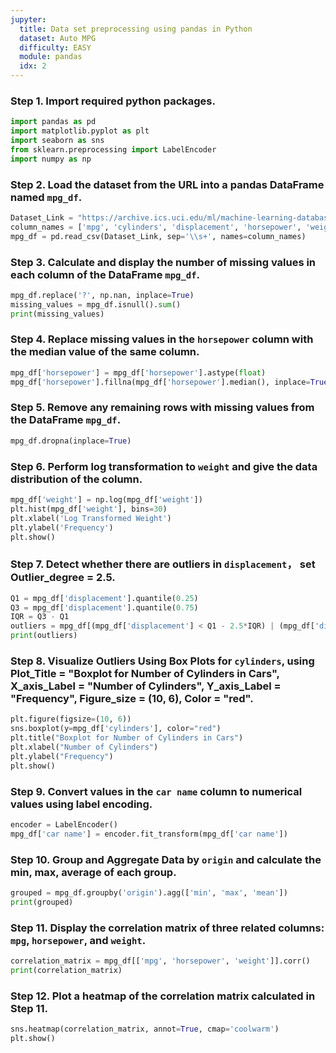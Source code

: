 ```yaml
---
jupyter:
  title: Data set preprocessing using pandas in Python
  dataset: Auto MPG
  difficulty: EASY
  module: pandas
  idx: 2
---
```



### Step 1. Import required python packages.
```python
import pandas as pd
import matplotlib.pyplot as plt
import seaborn as sns
from sklearn.preprocessing import LabelEncoder
import numpy as np
```

### Step 2. Load the dataset from the URL into a pandas DataFrame named `mpg_df`.
```python
Dataset_Link = "https://archive.ics.uci.edu/ml/machine-learning-databases/auto-mpg/auto-mpg.data"
column_names = ['mpg', 'cylinders', 'displacement', 'horsepower', 'weight', 'acceleration', 'model year', 'origin', 'car name']
mpg_df = pd.read_csv(Dataset_Link, sep='\\s+', names=column_names)
```

### Step 3. Calculate and display the number of missing values in each column of the DataFrame `mpg_df`.
```python
mpg_df.replace('?', np.nan, inplace=True)
missing_values = mpg_df.isnull().sum()
print(missing_values)
```

### Step 4. Replace missing values in the `horsepower` column with the median value of the same column.
```python
mpg_df['horsepower'] = mpg_df['horsepower'].astype(float)
mpg_df['horsepower'].fillna(mpg_df['horsepower'].median(), inplace=True)
```

### Step 5. Remove any remaining rows with missing values from the DataFrame `mpg_df`.
```python
mpg_df.dropna(inplace=True)
```

### Step 6. Perform log transformation to `weight` and give the data distribution of the column.
```python
mpg_df['weight'] = np.log(mpg_df['weight'])
plt.hist(mpg_df['weight'], bins=30)
plt.xlabel('Log Transformed Weight')
plt.ylabel('Frequency')
plt.show()
```

### Step 7. Detect whether there are outliers in `displacement`， set Outlier_degree = 2.5.
```python
Q1 = mpg_df['displacement'].quantile(0.25)
Q3 = mpg_df['displacement'].quantile(0.75)
IQR = Q3 - Q1
outliers = mpg_df[(mpg_df['displacement'] < Q1 - 2.5*IQR) | (mpg_df['displacement'] > Q3 + 2.5*IQR)]
print(outliers)
```

### Step 8. Visualize Outliers Using Box Plots for `cylinders`, using Plot_Title = "Boxplot for Number of Cylinders in Cars", X_axis_Label = "Number of Cylinders", Y_axis_Label = "Frequency", Figure_size = (10, 6), Color = "red".
```python
plt.figure(figsize=(10, 6))
sns.boxplot(y=mpg_df['cylinders'], color="red")
plt.title("Boxplot for Number of Cylinders in Cars")
plt.xlabel("Number of Cylinders")
plt.ylabel("Frequency")
plt.show()
```

### Step 9. Convert values in the `car name` column to numerical values using label encoding.
```python
encoder = LabelEncoder()
mpg_df['car name'] = encoder.fit_transform(mpg_df['car name'])
```

### Step 10. Group and Aggregate Data by `origin` and calculate the min, max, average of each group.
```python
grouped = mpg_df.groupby('origin').agg(['min', 'max', 'mean'])
print(grouped)
```

### Step 11. Display the correlation matrix of three related columns: `mpg`, `horsepower`, and `weight`.
```python
correlation_matrix = mpg_df[['mpg', 'horsepower', 'weight']].corr()
print(correlation_matrix)
```

### Step 12. Plot a heatmap of the correlation matrix calculated in Step 11.
```python
sns.heatmap(correlation_matrix, annot=True, cmap='coolwarm')
plt.show()
```
